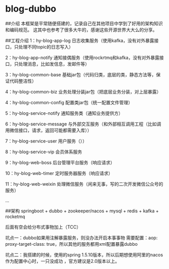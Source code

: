 # blog-dubbo
 
 ##介绍
 本框架是平常随便搭建的，记录自己在其他项目中学到了好用的架构知识和编码规范。
 这其中也参考了很多大牛的，感谢这些开源世界大大么的分享。
 
 ##工程介绍
 1：hy-blog-app-log 日志收集服务（使用kafka，没有对外暴露接口，只处理不同topic的日志写入）
 
 2：hy-blog-app-notify 通知接偶服务（使用rockrtmq和kafka，没有对外暴露接口，只处理消息，比如发信息，发邮件等）
 
 3：hy-blog-common-base 基础jar包（代码归类，底层的类，静态方法等，保证代码整洁性）
 
 4：hy-blog-common-biz 业务处理分装jar包（把底层业务分装，对上层暴露）
 
 4：hy-blog-common-config 配置类jar包（统一配置文件管理）
 
 5：hy-blog-service-notify 通知服务类（通知业务提供方）
 
 6：hy-blog-service-message 与外部交互服务（和外部相互调用工程（比如调用微信接口，请求，返回可能都需要入库））
 
 7：hy-blog-service-user 用户服务（））
 
 8：hy-blog-service-vip 会员体系服务
 
 9：hy-blog-web-boss 后台管理平台服务（响应请求）
 
 10：hy-blog-web-timer 定时服务器服务（响应请求）
 
 11：hy-blog-web-weixin 处理微信服务（闲来无事，写的二次开发微信公众号的服务）
 
 ...
 
 
 ##架构
 springboot + dubbo + zookeeper/nacos + mysql + redis + kafka + rocketmq
 
 后面有空会给分布式事物加上（TCC）
 
 
 坑点一：dubbo如果用注解暴露服务，则没办法开启本事事物   需要配置：aop:
           proxy-target-class: true，所以其他的服务都用xml配置暴露dubbo
           
 坑点二：我搭建的时候，使用的spring 1.5.10版本，所以后期想使用阿里的nacos作为配置中心时，一只没成功
 ，官方建议是2.0版本以上。
